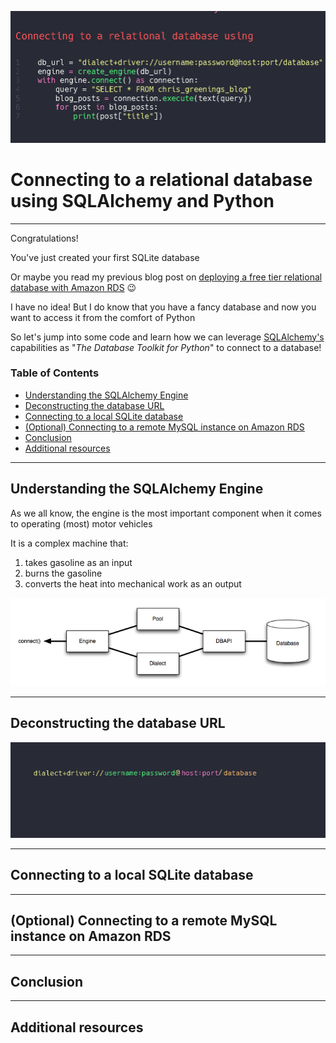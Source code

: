 ![Connecting to a relational database using SQLAlchemy and Python. Shows code snippet for connecting to a database.](./media/title%20image.gif)

# Connecting to a relational database using SQLAlchemy and Python

---

Congratulations!

You've just created your first SQLite database

Or maybe you read my previous blog post on [deploying a free tier relational database with Amazon RDS](https://dev.to/chrisgreening/deploying-a-free-tier-relational-database-with-amazon-rds-3jd2) :wink:

I have no idea! But I do know that you have a fancy database and now you want to access it from the comfort of Python

So let's jump into some code and learn how we can leverage [SQLAlchemy's](https://www.sqlalchemy.org/) capabilities as "_The Database Toolkit for Python_" to connect to a database!

### Table of Contents
- [Understanding the SQLAlchemy Engine](#understanding-the-sqlalchemy-engine)
- [Deconstructing the database URL](#deconstructing-the-database-url)
- [Connecting to a local SQLite database](#connecting-to-a-local-sqlite-database)
- [(Optional) Connecting to a remote MySQL instance on Amazon RDS](#connecting-to-a-relational-database-using-sqlalchemy-and-python)
- [Conclusion](#conclusion)
- [Additional resources](#additional-resources)

---

## Understanding the SQLAlchemy Engine

As we all know, the engine is the most important component when it comes to operating (most) motor vehicles

It is a complex machine that:
1. takes gasoline as an input
2. burns the gasoline
3. converts the heat into mechanical work as an output




<a src="#understanding-the-sqlalchemy-engine"></a>



![Animation showing the different parts of a SQLAlchemy connection string](media/engine%20configuration.PNG)

---

## Deconstructing the database URL
<a src="#deconstructing-the-database-url"></a>
<!-- The most basic function of the Engine is to provide access to a Connection, which can then invoke SQL statements. To emit a textual statement to the database looks like: -->
![Animation showing the different parts of a SQLAlchemy connection string](./media/url%20connection%20string.gif)

---

## Connecting to a local SQLite database
<a src="#connecting-to-a-local-sqlite-database"></a>

---

## (Optional) Connecting to a remote MySQL instance on Amazon RDS
<a src="#connecting-to-a-remote-mysql-instance-on-amazon-rds"></a>

---

## Conclusion
<a src="#conclusion"></a>

---

## Additional resources
<a src="#additional-resources"></a>


